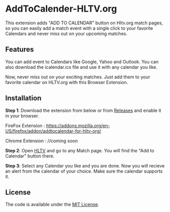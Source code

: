 # AddToCalender-HLTV.org
This extension adds "ADD TO CALENDAR" button on Hltv.org match pages, so you can easily add a match event with a single click to your favorite Calendars and never miss out on your upcoming matches. 
## Features
You can add event to Calendars like Google, Yahoo and Outlook.
You can also download the icalendar.ics file and use it with any calendar you like. 

Now, never miss out on your exciting matches. Just add them to your favorite calendar on HLTV.org with this Browser Extension.

## Installation
<b>Step 1</b>: Download the extension from below or from [Releases](https://github.com/talwaryash/AddToCalender-HLTV.org/releases) and enable it in your browser.

FireFox Extension : https://addons.mozilla.org/en-US/firefox/addon/addtocalendar-for-hltv-org/

Chrome Extension : //coming soon

<b>Step 2</b>: Open [HLTV](https://hltv.org) and go to any Match page. You will find the "Add to Calendar" button there.

<b>Step 3</b>: Select any Calendar you like and you are done. Now you will recieve an alert from the calendar of your choice. Make sure the calendar supports it.

## License

The code is available under the [MIT License](LICENSE.md).
